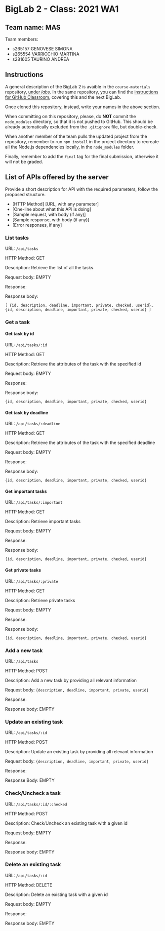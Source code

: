 # BigLab 2 - Class: 2021 WA1

## Team name: MAS

Team members:
* s265157 GENOVESE SIMONA
* s265554 VARRICCHIO MARTINA 
* s281605 TAURINO ANDREA

## Instructions

A general description of the BigLab 2 is avaible in the `course-materials` repository, [under _labs_](https://github.com/polito-WA1-AW1-2021/course-materials/tree/main/labs/BigLab2/BigLab2.pdf). In the same repository, you can find the [instructions for GitHub Classroom](https://github.com/polito-WA1-AW1-2021/course-materials/tree/main/labs/GH-Classroom-BigLab-Instructions.pdf), covering this and the next BigLab.

Once cloned this repository, instead, write your names in the above section.

When committing on this repository, please, do **NOT** commit the `node_modules` directory, so that it is not pushed to GitHub.
This should be already automatically excluded from the `.gitignore` file, but double-check.

When another member of the team pulls the updated project from the repository, remember to run `npm install` in the project directory to recreate all the Node.js dependencies locally, in the `node_modules` folder.

Finally, remember to add the `final` tag for the final submission, otherwise it will not be graded.

## List of APIs offered by the server

Provide a short description for API with the required parameters, follow the proposed structure.

* [HTTP Method] [URL, with any parameter]
* [One-line about what this API is doing]
* [Sample request, with body (if any)]
* [Sample response, with body (if any)]
* [Error responses, if any]


### List tasks

URL: `/api/tasks`

HTTP Method: GET

Description: Retrieve the list of all the tasks

Request body: EMPTY

Response: 

Response body:
```
[ {id, description, deadline, important, private, checked, userid}, {id, description, deadline, important, private, checked, userid} ]
```

### Get a task

#### Get task by id

URL: `/api/tasks/:id`

HTTP Method: GET

Description: Retrieve the attributes of the task with the specified id

Request body: EMPTY

Response: 

Response body:
```
{id, description, deadline, important, private, checked, userid}
```

#### Get task by deadline

URL: `/api/tasks/:deadline`

HTTP Method: GET

Description: Retrieve the attributes of the task with the specified deadline

Request body: EMPTY

Response: 

Response body:
```
{id, description, deadline, important, private, checked, userid}
```

#### Get important tasks

URL: `/api/tasks/:important`

HTTP Method: GET

Description: Retrieve important tasks

Request body: EMPTY

Response: 

Response body:
```
{id, description, deadline, important, private, checked, userid}
```

#### Get private tasks

URL: `/api/tasks/:private`

HTTP Method: GET

Description: Retrieve private tasks

Request body: EMPTY

Response: 

Response body:
```
{id, description, deadline, important, private, checked, userid}
```

### Add a new task

URL: `/api/tasks`

HTTP Method: POST

Description: Add a new task by providing all relevant information

Request body: `{description, deadline, important, private, userid}`

Response: 

Response body: EMPTY

### Update an existing task

URL: `/api/tasks/:id`

HTTP Method: POST

Description: Update an existing task by providing all relevant information 

Request body: `{description, deadline, important, private, userid}`

Response:

Response Body: EMPTY

### Check/Uncheck a task

URL: `/api/tasks/:id/:checked`

HTTP Method: POST

Description: Check/Uncheck an existing task with a given id

Request body: EMPTY

Response: 

Response body: EMPTY 


### Delete an existing task

URL: `/api/tasks/:id`

HTTP Method: DELETE

Description: Delete an existing task with a given id

Request body: EMPTY

Response: 

Response body: EMPTY
